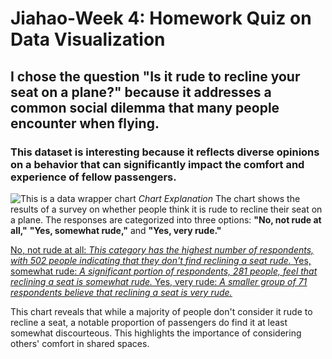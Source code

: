 # Jiahao-Week 4: Homework Quiz on Data Visualization
## I chose the question "Is it rude to recline your seat on a plane?" because it addresses a common social dilemma that many people encounter when flying. 
### This dataset is interesting because it reflects diverse opinions on a behavior that can significantly impact the comfort and experience of fellow passengers.
![This is a data wrapper chart](data-wrapperchart.png)
_Chart Explanation_
The chart shows the results of a survey on whether people think it is rude to recline their seat on a plane. The responses are categorized into three options: **"No, not rude at all,"** **"Yes, somewhat rude,"** and **"Yes, very rude."**

<ins>No, not rude at all: 
*This category has the highest number of respondents, with 502 people indicating that they don't find reclining a seat rude.*
<ins>Yes, somewhat rude: 
*A significant portion of respondents, 281 people, feel that reclining a seat is somewhat rude.*
<ins>Yes, very rude: 
*A smaller group of 71 respondents believe that reclining a seat is very rude.*

This chart reveals that while a majority of people don't consider it rude to recline a seat, a notable proportion of passengers do find it at least somewhat discourteous. This highlights the importance of considering others' comfort in shared spaces.
